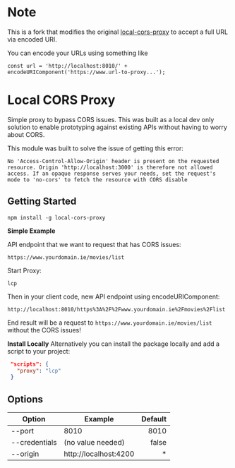 # Note
This is a fork that modifies the original [local-cors-proxy](https://github.com/garmeeh/local-cors-proxy) to accept a full URL via encoded URI.

You can encode your URLs using something like

```const url = 'http://localhost:8010/' + encodeURIComponent('https://www.url-to-proxy...');```

# Local CORS Proxy

Simple proxy to bypass CORS issues. This was built as a local dev only solution to enable prototyping against existing APIs without having to worry about CORS.

This module was built to solve the issue of getting this error:

```
No 'Access-Control-Allow-Origin' header is present on the requested resource. Origin 'http://localhost:3000' is therefore not allowed access. If an opaque response serves your needs, set the request's mode to 'no-cors' to fetch the resource with CORS disable
```

## Getting Started

```
npm install -g local-cors-proxy
```

**Simple Example**

API endpoint that we want to request that has CORS issues:

```
https://www.yourdomain.ie/movies/list
```

Start Proxy:

```
lcp 
```

Then in your client code, new API endpoint using encodeURIComponent:

```
http://localhost:8010/https%3A%2F%2Fwww.yourdomain.ie%2Fmovies%2Flist
```

End result will be a request to `https://www.yourdomain.ie/movies/list` without the CORS issues!

**Install Locally**
Alternatively you can install the package locally and add a script to your project:

```json
 "scripts": {
   "proxy": "lcp"
 }
```

## Options

| Option         | Example               | Default |
| -------------- | --------------------- | ------: |
| --port         | 8010                  |    8010 |
| --credentials  | (no value needed)     |   false |
| --origin       | http://localhost:4200 |       * |
